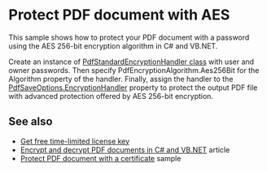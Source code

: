 # Protect PDF document with AES
This sample shows how to protect your PDF document with a password using the AES 256-bit encryption algorithm in C# and VB.NET.

Create an instance of [PdfStandardEncryptionHandler class](https://bitmiracle.com/pdf-library/help/pdfstandardencryptionhandler.html) with user and owner passwords. Then specify PdfEncryptionAlgorithm.Aes256Bit for the Algorithm property of the handler. Finally, assign the handler to the [PdfSaveOptions.EncryptionHandler](https://bitmiracle.com/pdf-library/help/pdfsaveoptions.encryptionhandler.html) property to protect the output PDF file with advanced protection offered by AES 256-bit encryption.

## See also
* [Get free time-limited license key](https://bitmiracle.com/pdf-library/download-pdf-library.aspx)
* [Encrypt and decrypt PDF documents in C# and VB.NET](https://bitmiracle.com/pdf-library/passwords-and-security.aspx) article
* [Protect PDF document with a certificate](/Samples/Security/ProtectDocumentWithCertificate) sample